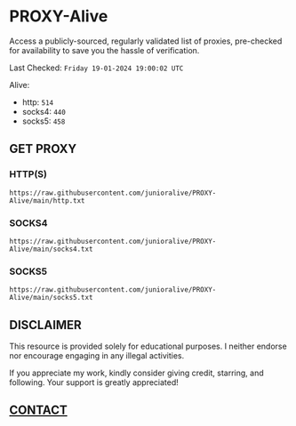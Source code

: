 # PROXY-Alive

Access a publicly-sourced, regularly validated list of proxies, pre-checked for availability to save you the hassle of verification.

Last Checked: `Friday 19-01-2024 19:00:02 UTC`

Alive:
- http: `514`
- socks4: `440`
- socks5: `458`

## GET PROXY

### HTTP(S)

```https://raw.githubusercontent.com/junioralive/PROXY-Alive/main/http.txt```

### SOCKS4

```https://raw.githubusercontent.com/junioralive/PROXY-Alive/main/socks4.txt```

### SOCKS5

```https://raw.githubusercontent.com/junioralive/PROXY-Alive/main/socks5.txt```

## DISCLAIMER

This resource is provided solely for educational purposes. I neither endorse nor encourage engaging in any illegal activities.

If you appreciate my work, kindly consider giving credit, starring, and following. Your support is greatly appreciated! 

## [CONTACT](https://t.me/TheJuniorAlive)

